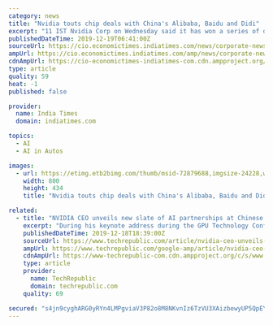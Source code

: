 ```yaml
---
category: news
title: "Nvidia touts chip deals with China's Alibaba, Baidu and Didi"
excerpt: "11 IST Nvidia Corp on Wednesday said it has won a series of deals in which some of China's biggest technology companies are using its chips to make product recommendations and to develop self-driving vehicles. Nvidia told reporters that e-commerce giant Alibaba Group Holding Ltd and search engine provider Baidu Inc have started using its chips ..."
publishedDateTime: 2019-12-19T06:41:00Z
sourceUrl: https://cio.economictimes.indiatimes.com/news/corporate-news/nvidia-touts-chip-deals-with-chinas-alibaba-baidu-and-didi/72879688
ampUrl: https://cio.economictimes.indiatimes.com/amp/news/corporate-news/nvidia-touts-chip-deals-with-chinas-alibaba-baidu-and-didi/72879688
cdnAmpUrl: https://cio-economictimes-indiatimes-com.cdn.ampproject.org/c/s/cio.economictimes.indiatimes.com/amp/news/corporate-news/nvidia-touts-chip-deals-with-chinas-alibaba-baidu-and-didi/72879688
type: article
quality: 59
heat: -1
published: false

provider:
  name: India Times
  domain: indiatimes.com

topics:
  - AI
  - AI in Autos

images:
  - url: https://etimg.etb2bimg.com/thumb/msid-72879688,imgsize-24228,width-800,height-434,overlay-etcio/nvidia-touts-chip-deals-with-china-s-alibaba-baidu-and-didi.jpg
    width: 800
    height: 434
    title: "Nvidia touts chip deals with China's Alibaba, Baidu and Didi"

related:
  - title: "NVIDIA CEO unveils new slate of AI partnerships at Chinese conference"
    excerpt: "During his keynote address during the GPU Technology Conference in Suzhou ... Alibaba's director of heterogeneous computing, Lingjie Xu, said: \"We deploy state-of-the-art AI technology at massive scale using the NVIDIA accelerated computing platform. The platform's intuitive search capabilities and reliable recommendations allow us to support ..."
    publishedDateTime: 2019-12-18T18:39:00Z
    sourceUrl: https://www.techrepublic.com/article/nvidia-ceo-unveils-new-slate-of-ai-partnerships-at-chinese-conference/
    ampUrl: https://www.techrepublic.com/google-amp/article/nvidia-ceo-unveils-new-slate-of-ai-partnerships-at-chinese-conference/
    cdnAmpUrl: https://www-techrepublic-com.cdn.ampproject.org/c/s/www.techrepublic.com/google-amp/article/nvidia-ceo-unveils-new-slate-of-ai-partnerships-at-chinese-conference/
    type: article
    provider:
      name: TechRepublic
      domain: techrepublic.com
    quality: 69

secured: "s4jn9cyghARG0yRYn4LMPgviaV3P82o8M8NKvnIz6TzVU3XAizbewyUP5QpEYDlMO+LgCv9FzsQxV3tBYi79fZDXz6JNQWmMpzVb2u+9fkcunjDDeBurFmQSjIrkATjK6pxAkLzh+n2slzP7nWG0pBUKru8OnxhtF8KDDd2b9AI+Z3uHTHUKipt1oTj3K/yivVTWSwQ6nuLv9Q0Ylh/Aqp3d+XXYFEx3bHyANPM9JvMK1pGMdYS0+pELWnsxmK6gBpn/9F7sJEMttO4EhoqB4w==;4jEAWMdkINtyTQvrV0pi/A=="
---
```


